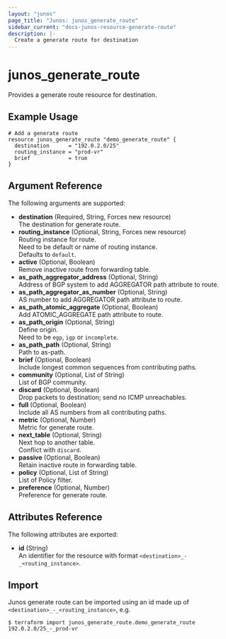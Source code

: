 ```yaml
---
layout: "junos"
page_title: "Junos: junos_generate_route"
sidebar_current: "docs-junos-resource-generate-route"
description: |-
  Create a generate route for destination
---
```


# junos_generate_route

Provides a generate route resource for destination.

## Example Usage

```hcl
# Add a generate route
resource junos_generate_route "demo_generate_route" {
  destination      = "192.0.2.0/25"
  routing_instance = "prod-vr"
  brief            = true
}
```

## Argument Reference

The following arguments are supported:

- **destination** (Required, String, Forces new resource)  
  The destination for generate route.
- **routing_instance** (Optional, String, Forces new resource)  
  Routing instance for route.  
  Need to be default or name of routing instance.  
  Defaults to `default`.
- **active** (Optional, Boolean)  
  Remove inactive route from forwarding table.
- **as_path_aggregator_address** (Optional, String)  
  Address of BGP system to add AGGREGATOR path attribute to route.
- **as_path_aggregator_as_number** (Optional, String)  
  AS number to add AGGREGATOR path attribute to route.
- **as_path_atomic_aggregate** (Optional, Boolean)  
  Add ATOMIC_AGGREGATE path attribute to route.
- **as_path_origin** (Optional, String)  
  Define origin.  
  Need to be `egp`, `igp` or `incomplete`.
- **as_path_path** (Optional, String)  
  Path to as-path.
- **brief** (Optional, Boolean)  
  Include longest common sequences from contributing paths.
- **community** (Optional, List of String)  
  List of BGP community.
- **discard** (Optional, Boolean)  
  Drop packets to destination; send no ICMP unreachables.
- **full** (Optional, Boolean)  
  Include all AS numbers from all contributing paths.
- **metric** (Optional, Number)  
  Metric for generate route.
- **next_table** (Optional, String)  
  Next hop to another table.  
  Conflict with `discard`.
- **passive** (Optional, Boolean)  
  Retain inactive route in forwarding table.
- **policy** (Optional, List of String)  
  List of Policy filter.
- **preference** (Optional, Number)  
  Preference for generate route.

## Attributes Reference

The following attributes are exported:

- **id** (String)  
  An identifier for the resource with format `<destination>_-_<routing_instance>`.

## Import

Junos generate route can be imported using an id made up of `<destination>_-_<routing_instance>`, e.g.

```shell
$ terraform import junos_generate_route.demo_generate_route 192.0.2.0/25_-_prod-vr
```
